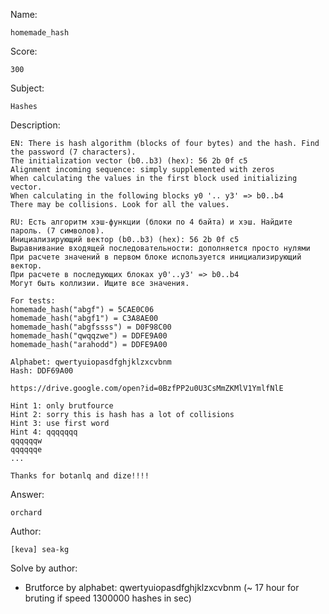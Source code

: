 Name:
	
	homemade_hash

Score:

	300

Subject:
	
	Hashes

Description:
	
	EN: There is hash algorithm (blocks of four bytes) and the hash. Find the password (7 characters).
	The initialization vector (b0..b3) (hex): 56 2b 0f c5
	Alignment incoming sequence: simply supplemented with zeros
	When calculating the values in the first block used initializing vector.
	When calculating in the following blocks y0 '.. y3' => b0..b4
	There may be collisions. Look for all the values.

	RU: Есть алгоритм хэш-функции (блоки по 4 байта) и хэш. Найдите пароль. (7 символов).
	Инициализирующий вектор (b0..b3) (hex): 56 2b 0f c5
	Выравнивание входящей последовательности: дополняется просто нулями
	При расчете значений в первом блоке используется инициализирующий вектор.
	При расчете в последующих блоках y0'..y3' => b0..b4
	Могут быть коллизии. Ищите все значения.
	
	For tests:
	homemade_hash("abgf") = 5CAE0C06
	homemade_hash("abgf1") = C3A8AE00
	homemade_hash("abgfssss") = D0F98C00
	homemade_hash("qwqqzwe") = DDFE9A00
	homemade_hash("arahodd") = DDFE9A00

	Alphabet: qwertyuiopasdfghjklzxcvbnm
	Hash: DDF69A00

	https://drive.google.com/open?id=0BzfPP2u0U3CsMmZKMlV1YmlfNlE

	Hint 1: only brutfource
	Hint 2: sorry this is hash has a lot of collisions
	Hint 3: use first word
	Hint 4: qqqqqqq
	qqqqqqw
	qqqqqqe
	...

	Thanks for botanlq and dize!!!!

Answer:

	orchard

Author:

	[keva] sea-kg

Solve by author:

* Brutforce by alphabet: qwertyuiopasdfghjklzxcvbnm (~ 17 hour for bruting if speed 1300000 hashes in sec)
